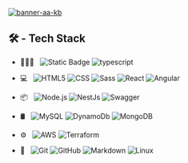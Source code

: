 [![banner-aa-kb](https://github.com/user-attachments/assets/030b845f-1e32-4016-b93f-caa775eaeaea)](https://araqueandres.com)



## 🛠 - Tech Stack
- 👨🏻‍💻 &#160;
![Static Badge](https://img.shields.io/badge/-Javascript-333?style=flat&logo=javascript)
![typescript](https://img.shields.io/badge/-Typescript-333?style=flat&logo=typescript)
- 💻 &#160;
![HTML5](https://img.shields.io/badge/-HTML5-333333?style=flat&logo=HTML5)
![CSS](https://img.shields.io/badge/-CSS-333?style=flat&logo=css3&logoColor=%231572B6)
![Sass](https://img.shields.io/badge/-Sass-333?style=flat&logo=sass)
![React](https://img.shields.io/badge/-React-333?style=flat&logo=react)
![Angular](https://img.shields.io/badge/-Angular-333?style=flat&logo=angular&logoColor=%23DD1100)
- 📦 &#160;
![Node.js](https://img.shields.io/badge/-Node.js-333333?style=flat&logo=node.js)
![NestJs](https://img.shields.io/badge/-NestJs-333?style=flat&logo=nestjs)
![Swagger](https://img.shields.io/badge/Swagger-OpenAPI-333?style=flat&logo=swagger)
- 🛢 &#160;
![MySQL](https://img.shields.io/badge/-MySQL-333333?style=flat&logo=mysql)
![DynamoDb](https://img.shields.io/badge/-DynamoDB-333?style=flat&logo=amazondynamodb&logoColor=%234053D6)
![MongoDB](https://img.shields.io/badge/-MongoDB-333333?style=flat&logo=mongodb)
- ⚙️ &#160;
![AWS](https://img.shields.io/badge/-AWS%20Services-333333?style=flat&logo=amazonwebservices&logoColor=%23FF9900)
![Terraform](https://img.shields.io/badge/-Terraform-333?style=flat&logo=terraform)

- 🔧 &#160;
![Git](https://img.shields.io/badge/-Git-333333?style=flat&logo=git)
![GitHub](https://img.shields.io/badge/-GitHub-333333?style=flat&logo=github)
![Markdown](https://img.shields.io/badge/-Markdown-333333?style=flat&logo=markdown)
![Linux](https://img.shields.io/badge/-Linux-333333?style=flat&logo=Linux&logoColor=FCC624)
